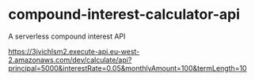 # compound-interest-calculator-api

A serverless compound interest API

https://3jvichlsm2.execute-api.eu-west-2.amazonaws.com/dev/calculate/api?principal=5000&interestRate=0.05&monthlyAmount=100&termLength=10
